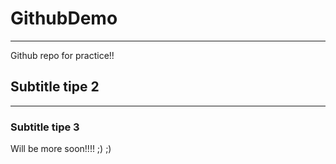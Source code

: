 # GithubDemo

---
Github repo for practice!!

## Subtitle tipe 2

---

### Subtitle tipe 3

Will be more soon!!!!
 ;) 
 ;)

